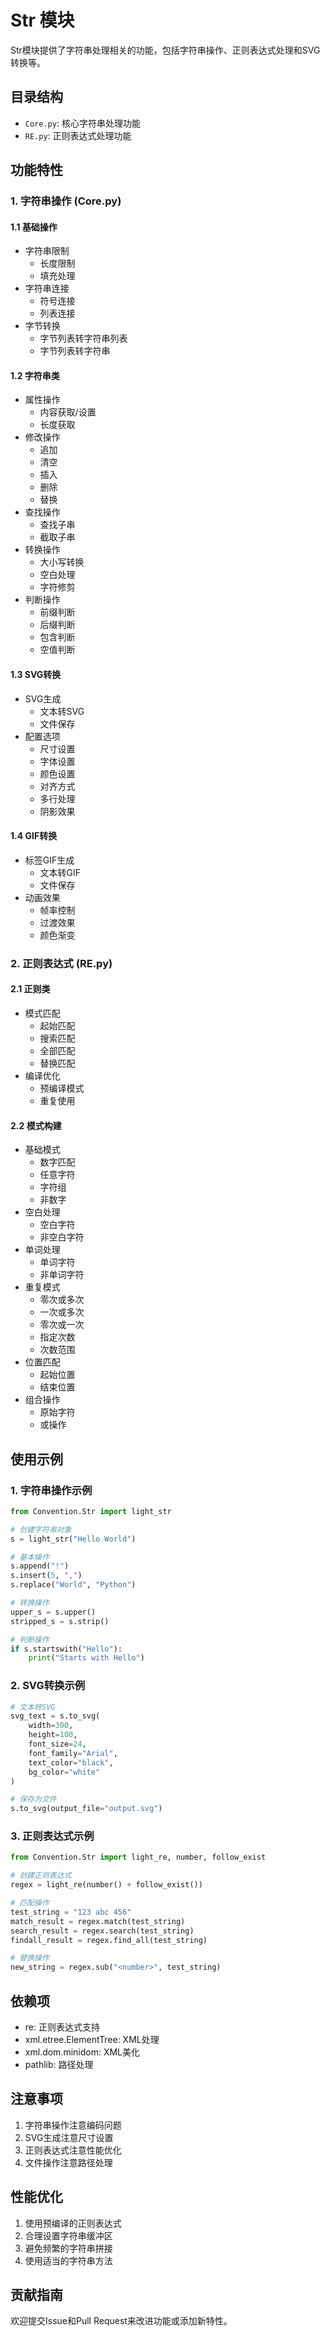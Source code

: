 # Str 模块

Str模块提供了字符串处理相关的功能，包括字符串操作、正则表达式处理和SVG转换等。

## 目录结构

- `Core.py`: 核心字符串处理功能
- `RE.py`: 正则表达式处理功能

## 功能特性

### 1. 字符串操作 (Core.py)

#### 1.1 基础操作

- 字符串限制
  - 长度限制
  - 填充处理
- 字符串连接
  - 符号连接
  - 列表连接
- 字节转换
  - 字节列表转字符串列表
  - 字节列表转字符串

#### 1.2 字符串类

- 属性操作
  - 内容获取/设置
  - 长度获取
- 修改操作
  - 追加
  - 清空
  - 插入
  - 删除
  - 替换
- 查找操作
  - 查找子串
  - 截取子串
- 转换操作
  - 大小写转换
  - 空白处理
  - 字符修剪
- 判断操作
  - 前缀判断
  - 后缀判断
  - 包含判断
  - 空值判断

#### 1.3 SVG转换

- SVG生成
  - 文本转SVG
  - 文件保存
- 配置选项
  - 尺寸设置
  - 字体设置
  - 颜色设置
  - 对齐方式
  - 多行处理
  - 阴影效果

#### 1.4 GIF转换

- 标签GIF生成
  - 文本转GIF
  - 文件保存
- 动画效果
  - 帧率控制
  - 过渡效果
  - 颜色渐变

### 2. 正则表达式 (RE.py)

#### 2.1 正则类

- 模式匹配
  - 起始匹配
  - 搜索匹配
  - 全部匹配
  - 替换匹配
- 编译优化
  - 预编译模式
  - 重复使用

#### 2.2 模式构建

- 基础模式
  - 数字匹配
  - 任意字符
  - 字符组
  - 非数字
- 空白处理
  - 空白字符
  - 非空白字符
- 单词处理
  - 单词字符
  - 非单词字符
- 重复模式
  - 零次或多次
  - 一次或多次
  - 零次或一次
  - 指定次数
  - 次数范围
- 位置匹配
  - 起始位置
  - 结束位置
- 组合操作
  - 原始字符
  - 或操作

## 使用示例

### 1. 字符串操作示例

```python
from Convention.Str import light_str

# 创建字符串对象
s = light_str("Hello World")

# 基本操作
s.append("!")
s.insert(5, ",")
s.replace("World", "Python")

# 转换操作
upper_s = s.upper()
stripped_s = s.strip()

# 判断操作
if s.startswith("Hello"):
    print("Starts with Hello")
```

### 2. SVG转换示例

```python
# 文本转SVG
svg_text = s.to_svg(
    width=300,
    height=100,
    font_size=24,
    font_family="Arial",
    text_color="black",
    bg_color="white"
)

# 保存为文件
s.to_svg(output_file="output.svg")
```

### 3. 正则表达式示例

```python
from Convention.Str import light_re, number, follow_exist

# 创建正则表达式
regex = light_re(number() + follow_exist())

# 匹配操作
test_string = "123 abc 456"
match_result = regex.match(test_string)
search_result = regex.search(test_string)
findall_result = regex.find_all(test_string)

# 替换操作
new_string = regex.sub("<number>", test_string)
```

## 依赖项

- re: 正则表达式支持
- xml.etree.ElementTree: XML处理
- xml.dom.minidom: XML美化
- pathlib: 路径处理

## 注意事项

1. 字符串操作注意编码问题
2. SVG生成注意尺寸设置
3. 正则表达式注意性能优化
4. 文件操作注意路径处理

## 性能优化

1. 使用预编译的正则表达式
2. 合理设置字符串缓冲区
3. 避免频繁的字符串拼接
4. 使用适当的字符串方法

## 贡献指南

欢迎提交Issue和Pull Request来改进功能或添加新特性。

